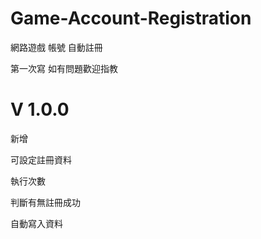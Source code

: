 # Game-Account-Registration
網路遊戲 帳號 自動註冊

第一次寫 如有問題歡迎指教

# V 1.0.0
新增

可設定註冊資料

執行次數

判斷有無註冊成功

自動寫入資料
